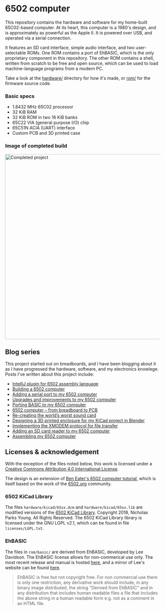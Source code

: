 # 6502 computer

This repository contains the hardware and software for my home-built 65C02-based computer. At its heart, this computer is a 1980's design, and is approximately as powerful as the Apple II. It is powered over USB, and operated via a serial connection.

It features an SD card interface, simple audio interface, and two user-selectable ROMs. One ROM contains a port of EhBASIC, which is the only proprietary component in this repository. The other ROM contains a shell, written from scratch to be free and open source, which can be used to load machine-language programs from a modern PC.

Take a look at the [hardware/](https://github.com/mike42/6502-computer/tree/main/hardware) directory for how it's made, or [rom/](https://github.com/mike42/6502-computer/tree/main/rom) for the firmware source code.

### Basic specs

- 1.8432 MHz 65C02 processor
- 32 KiB RAM
- 32 KiB ROM in two 16 KiB banks
- 65C22 VIA (general purpose I/O) chip
- 65C51N ACIA (UART) interface
- Custom PCB and 3D printed case

### Image of completed build

<img src="https://raw.githubusercontent.com/mike42/6502-computer/main/hardware/6502_computer_in_case.jpg" alt="Completed project" width="600">

## Blog series

This project started out on breadboards, and I have been blogging about it as I have progressed the hardware, software, and my electronics knowlege. Posts I've written about this project include:

- [IntelliJ plugin for 6502 assembly language](https://mike42.me/blog/2021-05-intellij-plugin-for-6502-assembly-language)
- [Building a 6502 computer](https://mike42.me/blog/2021-07-building-a-6502-computer)
- [Adding a serial port to my 6502 computer](https://mike42.me/blog/2021-07-adding-a-serial-port-to-my-6502-computer)
- [Upgrades and improvements to my 6502 computer](https://mike42.me/blog/2021-08-upgrades-and-improvements-to-my-6502-computer)
- [Porting BASIC to my 6502 computer](https://mike42.me/blog/2021-09-porting-basic-to-my-6502-computer)
- [6502 computer – from breadboard to PCB](https://mike42.me/blog/2021-09-6502-computer-from-breadboard-to-pcb)
- [Re-creating the world’s worst sound card](https://mike42.me/blog/2021-10-re-creating-the-worlds-worst-sound-card)
- [Designing a 3D printed enclosure for my KiCad project in Blender](https://mike42.me/blog/2021-11-designing-a-3d-printed-enclosure-for-my-kicad-project-in-blender)
- [Implementing the XMODEM protocol for file transfer](https://mike42.me/blog/2021-12-implementing-the-xmodem-protocol-for-file-transfer)
- [Adding an SD card reader to my 6502 computer](https://mike42.me/blog/2021-12-adding-an-sd-card-reader-to-my-6502-computer)
- [Assembling my 6502 computer](https://mike42.me/blog/2012-12-assembling-my-6502-computer)

## Licenses & acknowledgement

With the exception of the files noted below, this work is licensed under a [Creative Commons Attribution 4.0 International License](http://creativecommons.org/licenses/by/4.0/).

The design is an extension of [Ben Eater's 6502 computer tutorial](https://eater.net/6502), which is itself based on the work of the [6502.org](http://www.6502.org/) community.

### 6502 KiCad Library

The files `hardware/kicad/65xx.dcm` and `hardware/kicad/65xx.lib` are modified versions of the [6502 KiCad Library](https://github.com/Alarm-Siren/6502-kicad-library). Copyright 2018, Nicholas Parks Young. All Rights Reserved. The 6502 KiCad Library library is licensed under the GNU LGPL v2.1, which can be found in file `licenses/LGPL.txt`.

### EhBASIC

The files in `rom/basic/` are derived from EhBASIC, developed by Lee Davidson. The EhBASIC license allows for non-commerical use only. The most recent release and manual is hosted [here](https://github.com/Klaus2m5/6502_EhBASIC_V2.22), and a mirror of Lee's website can be found [here](http://retro.hansotten.nl/6502-sbc/lee-davison-web-site/).

> EhBASIC is free but not copyright free. For non commercial use there is only one
> restriction, any derivative work should include, in any binary image distributed,
> the string "Derived from EhBASIC" and in any distribution that includes human
> readable files a file that includes the above string in a human readable form
> e.g. not as a comment in an HTML file.

